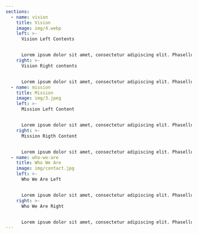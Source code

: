 ```yaml
---
sections:
  - name: vision
    title: Vision
    image: img/4.webp
    left: >-
      Vision Left Contents


      Lorem ipsum dolor sit amet, consectetur adipiscing elit. Phasellus hendrerit nisi non placerat iaculis. Phasellus commodo eros in euismod blandit. Nullam volutpat quam a diam blandit luctus. Aenean eleifend lectus risus, in commodo nulla porta in. Nunc quis justo ut sapien tristique cursus. In ut velit sed justo tristique viverra. Curabitur cursus eget lacus nec mollis. Vestibulum molestie odio id ex tincidunt dignissim. Nulla consequat dignissim cursus. Donec sagittis mauris odio, a pulvinar libero maximus vitae. Nam sodales risus vitae urna egestas, a ultricies ligula auctor.
    right: >-
      Vision Right contents


      Lorem ipsum dolor sit amet, consectetur adipiscing elit. Phasellus hendrerit nisi non placerat iaculis. Phasellus commodo eros in euismod blandit. Nullam volutpat quam a diam blandit luctus. Aenean eleifend lectus risus, in commodo nulla porta in. Nunc quis justo ut sapien tristique cursus. In ut velit sed justo tristique viverra. Curabitur cursus eget lacus nec mollis. Vestibulum molestie odio id ex tincidunt dignissim. Nulla consequat dignissim cursus. Donec sagittis mauris odio, a pulvinar libero maximus vitae. Nam sodales risus vitae urna egestas, a ultricies ligula auctor.
  - name: mission
    title: Mission
    image: img/3.jpeg
    left: >-
      Mission Left Content


      Lorem ipsum dolor sit amet, consectetur adipiscing elit. Phasellus hendrerit nisi non placerat iaculis. Phasellus commodo eros in euismod blandit. Nullam volutpat quam a diam blandit luctus. Aenean eleifend lectus risus, in commodo nulla porta in. Nunc quis justo ut sapien tristique cursus. In ut velit sed justo tristique viverra. Curabitur cursus eget lacus nec mollis. Vestibulum molestie odio id ex tincidunt dignissim. Nulla consequat dignissim cursus. Donec sagittis mauris odio, a pulvinar libero maximus vitae. Nam sodales risus vitae urna egestas, a ultricies ligula auctor.
    right: >-
      M﻿ission Rigth Content


      Lorem ipsum dolor sit amet, consectetur adipiscing elit. Phasellus hendrerit nisi non placerat iaculis. Phasellus commodo eros in euismod blandit. Nullam volutpat quam a diam blandit luctus. Aenean eleifend lectus risus, in commodo nulla porta in. Nunc quis justo ut sapien tristique cursus. In ut velit sed justo tristique viverra. Curabitur cursus eget lacus nec mollis. Vestibulum molestie odio id ex tincidunt dignissim. Nulla consequat dignissim cursus. Donec sagittis mauris odio, a pulvinar libero maximus vitae. Nam sodales risus vitae urna egestas, a ultricies ligula auctor.
  - name: who-we-are
    title: Who We Are
    image: img/contact.jpg
    left: >-
      W﻿ho We Are Left


      Lorem ipsum dolor sit amet, consectetur adipiscing elit. Phasellus hendrerit nisi non placerat iaculis. Phasellus commodo eros in euismod blandit. Nullam volutpat quam a diam blandit luctus. Aenean eleifend lectus risus, in commodo nulla porta in. Nunc quis justo ut sapien tristique cursus. In ut velit sed justo tristique viverra. Curabitur cursus eget lacus nec mollis. Vestibulum molestie odio id ex tincidunt dignissim. Nulla consequat dignissim cursus. Donec sagittis mauris odio, a pulvinar libero maximus vitae. Nam sodales risus vitae urna egestas, a ultricies ligula auctor.
    right: >-
      W﻿ho We Are Right


      Lorem ipsum dolor sit amet, consectetur adipiscing elit. Phasellus hendrerit nisi non placerat iaculis. Phasellus commodo eros in euismod blandit. Nullam volutpat quam a diam blandit luctus. Aenean eleifend lectus risus, in commodo nulla porta in. Nunc quis justo ut sapien tristique cursus. In ut velit sed justo tristique viverra. Curabitur cursus eget lacus nec mollis. Vestibulum molestie odio id ex tincidunt dignissim. Nulla consequat dignissim cursus. Donec sagittis mauris odio, a pulvinar libero maximus vitae. Nam sodales risus vitae urna egestas, a ultricies ligula auctor.
---
```

